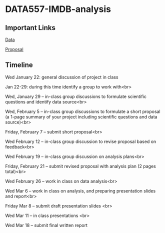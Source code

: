 # DATA557-IMDB-analysis

## Important Links
[Data](https://datasets.imdbws.com) 

[Proposal](https://docs.google.com/document/d/1WN3mksE9U5KUgyubxzR_UP_kka7vfzPaNG43zL52-fw/edit#)

## Timeline
Wed January 22: general discussion of project in class 

Jan 22-29: during this time identify a group to work with<br\>

Wed, January 29 –  in-class group discussions to formulate scientific questions and identify data source<br\>

Wed, February 5 – in-class group discussions to formulate a short proposal (a 1-page summary of your project including scientific questions and data source)<br\>

Friday, February 7 – submit short proposal<br\>

Wed February 12 – in-class group discussion to revise proposal based on feedback<br\>

Wed February 19 – in-class group discussion on analysis plans<br\>

Friday, February 21 – submit revised proposal with analysis plan (2 pages total)<br\>

Wed February 26 – work in class on data analysis<br\>

Wed Mar 6 – work in class on analysis, and preparing presentation slides and report<br\>

Friday Mar 8 – submit draft presentation slides <br\>

Wed Mar 11 – in class presentations <br\>

Wed Mar 18 – submit final written report 


